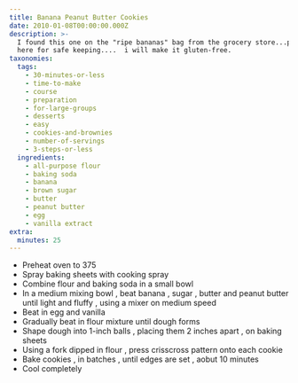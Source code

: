 ```yaml
---
title: Banana Peanut Butter Cookies
date: 2010-01-08T00:00:00.000Z
description: >-
  I found this one on the "ripe bananas" bag from the grocery store...putting it
  here for safe keeping....  i will make it gluten-free.
taxonomies:
  tags:
    - 30-minutes-or-less
    - time-to-make
    - course
    - preparation
    - for-large-groups
    - desserts
    - easy
    - cookies-and-brownies
    - number-of-servings
    - 3-steps-or-less
  ingredients:
    - all-purpose flour
    - baking soda
    - banana
    - brown sugar
    - butter
    - peanut butter
    - egg
    - vanilla extract
extra:
  minutes: 25
---
```

 - Preheat oven to 375
 - Spray baking sheets with cooking spray
 - Combine flour and baking soda in a small bowl
 - In a medium mixing bowl , beat banana , sugar , butter and peanut butter until light and fluffy , using a mixer on medium speed
 - Beat in egg and vanilla
 - Gradually beat in flour mixture until dough forms
 - Shape dough into 1-inch balls , placing them 2 inches apart , on baking sheets
 - Using a fork dipped in flour , press crisscross pattern onto each cookie
 - Bake cookies , in batches , until edges are set , aobut 10 minutes
 - Cool completely
